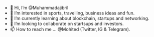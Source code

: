 - 👋 Hi, I’m @Muhammadajibril
- 👀 I’m interested in sports, travelling, business ideas and fun.
- 🌱 I’m currently learning about blockchain, startups and networking.
- 💞️ I’m looking to collaborate on startsups and investors.
- 📫 How to reach me ... @Mohited (Twitter, IG & Telegram).

<!---
Muhammadajibril/Muhammadajibril is a ✨ special ✨ repository because its `README.md` (this file) appears on your GitHub profile.
You can click the Preview link to take a look at your changes.
--->
